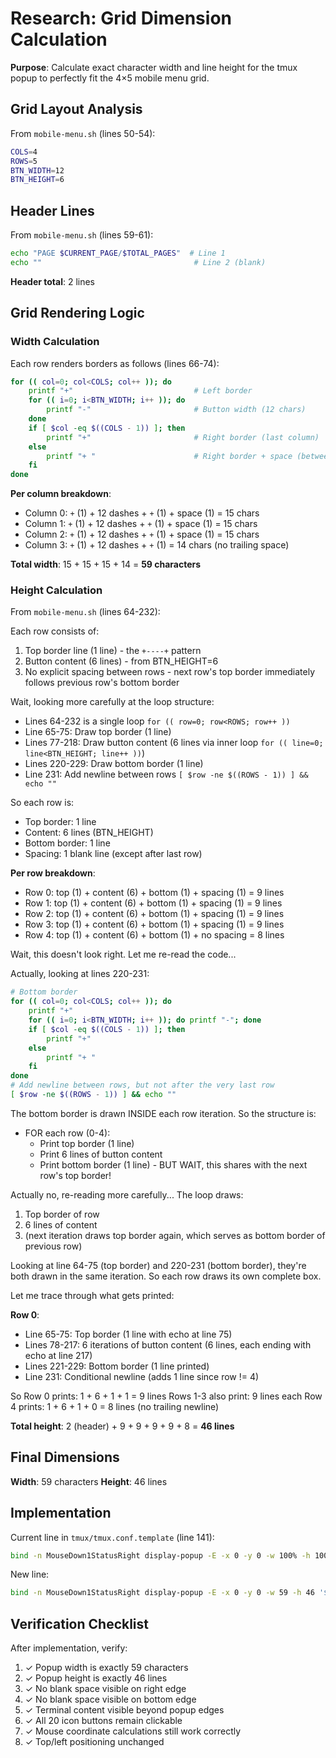 # Research: Grid Dimension Calculation

**Purpose**: Calculate exact character width and line height for the tmux popup to perfectly fit the 4×5 mobile menu grid.

## Grid Layout Analysis

From `mobile-menu.sh` (lines 50-54):
```bash
COLS=4
ROWS=5
BTN_WIDTH=12
BTN_HEIGHT=6
```

## Header Lines

From `mobile-menu.sh` (lines 59-61):
```bash
echo "PAGE $CURRENT_PAGE/$TOTAL_PAGES"  # Line 1
echo ""                                  # Line 2 (blank)
```

**Header total**: 2 lines

## Grid Rendering Logic

### Width Calculation

Each row renders borders as follows (lines 66-74):
```bash
for (( col=0; col<COLS; col++ )); do
    printf "+"                           # Left border
    for (( i=0; i<BTN_WIDTH; i++ )); do
        printf "-"                       # Button width (12 chars)
    done
    if [ $col -eq $((COLS - 1)) ]; then
        printf "+"                       # Right border (last column)
    else
        printf "+ "                      # Right border + space (between columns)
    fi
done
```

**Per column breakdown**:
- Column 0: `+` (1) + 12 dashes + `+` (1) + space (1) = 15 chars
- Column 1: `+` (1) + 12 dashes + `+` (1) + space (1) = 15 chars
- Column 2: `+` (1) + 12 dashes + `+` (1) + space (1) = 15 chars
- Column 3: `+` (1) + 12 dashes + `+` (1) = 14 chars (no trailing space)

**Total width**: 15 + 15 + 15 + 14 = **59 characters**

### Height Calculation

From `mobile-menu.sh` (lines 64-232):

Each row consists of:
1. Top border line (1 line) - the `+----+` pattern
2. Button content (6 lines) - from BTN_HEIGHT=6
3. No explicit spacing between rows - next row's top border immediately follows previous row's bottom border

Wait, looking more carefully at the loop structure:
- Lines 64-232 is a single loop `for (( row=0; row<ROWS; row++ ))`
- Line 65-75: Draw top border (1 line)
- Lines 77-218: Draw button content (6 lines via inner loop `for (( line=0; line<BTN_HEIGHT; line++ ))`)
- Lines 220-229: Draw bottom border (1 line)
- Line 231: Add newline between rows `[ $row -ne $((ROWS - 1)) ] && echo ""`

So each row is:
- Top border: 1 line
- Content: 6 lines (BTN_HEIGHT)
- Bottom border: 1 line
- Spacing: 1 blank line (except after last row)

**Per row breakdown**:
- Row 0: top (1) + content (6) + bottom (1) + spacing (1) = 9 lines
- Row 1: top (1) + content (6) + bottom (1) + spacing (1) = 9 lines
- Row 2: top (1) + content (6) + bottom (1) + spacing (1) = 9 lines
- Row 3: top (1) + content (6) + bottom (1) + spacing (1) = 9 lines
- Row 4: top (1) + content (6) + bottom (1) + no spacing = 8 lines

Wait, this doesn't look right. Let me re-read the code...

Actually, looking at lines 220-231:
```bash
# Bottom border
for (( col=0; col<COLS; col++ )); do
    printf "+"
    for (( i=0; i<BTN_WIDTH; i++ )); do printf "-"; done
    if [ $col -eq $((COLS - 1)) ]; then
        printf "+"
    else
        printf "+ "
    fi
done
# Add newline between rows, but not after the very last row
[ $row -ne $((ROWS - 1)) ] && echo ""
```

The bottom border is drawn INSIDE each row iteration. So the structure is:
- FOR each row (0-4):
  - Print top border (1 line)
  - Print 6 lines of button content
  - Print bottom border (1 line) - BUT WAIT, this shares with the next row's top border!

Actually no, re-reading more carefully... The loop draws:
1. Top border of row
2. 6 lines of content
3. (next iteration draws top border again, which serves as bottom border of previous row)

Looking at line 64-75 (top border) and 220-231 (bottom border), they're both drawn in the same iteration. So each row draws its own complete box.

Let me trace through what gets printed:

**Row 0**:
- Line 65-75: Top border (1 line with echo at line 75)
- Lines 78-217: 6 iterations of button content (6 lines, each ending with echo at line 217)
- Lines 221-229: Bottom border (1 line printed)
- Line 231: Conditional newline (adds 1 line since row != 4)

So Row 0 prints: 1 + 6 + 1 + 1 = 9 lines
Rows 1-3 also print: 9 lines each
Row 4 prints: 1 + 6 + 1 + 0 = 8 lines (no trailing newline)

**Total height**: 2 (header) + 9 + 9 + 9 + 9 + 8 = **46 lines**

## Final Dimensions

**Width**: 59 characters
**Height**: 46 lines

## Implementation

Current line in `tmux/tmux.conf.template` (line 141):
```bash
bind -n MouseDown1StatusRight display-popup -E -x 0 -y 0 -w 100% -h 100% '$HOME/mango/tmux/mobile-menu.sh'
```

New line:
```bash
bind -n MouseDown1StatusRight display-popup -E -x 0 -y 0 -w 59 -h 46 '$HOME/mango/tmux/mobile-menu.sh'
```

## Verification Checklist

After implementation, verify:
1. ✓ Popup width is exactly 59 characters
2. ✓ Popup height is exactly 46 lines
3. ✓ No blank space visible on right edge
4. ✓ No blank space visible on bottom edge
5. ✓ Terminal content visible beyond popup edges
6. ✓ All 20 icon buttons remain clickable
7. ✓ Mouse coordinate calculations still work correctly
8. ✓ Top/left positioning unchanged
